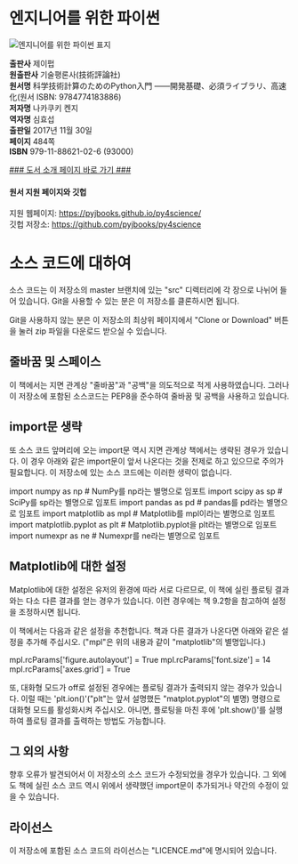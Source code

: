   
# 엔지니어를 위한 파이썬
  

![엔지니어를 위한 파이썬 표지](http://image.kyobobook.co.kr/images/book/xlarge/026/x9791188621026.jpg)

**출판사** 제이펍  
**원출판사** 기술평론사(技術評論社)  
**원서명** 科学技術計算のためのPython入門 ――開発基礎、必須ライブラリ、高速化(원서 ISBN: 9784774183886)  
**저자명** 나카쿠키 켄지  
**역자명** 심효섭  
**출판일** 2017년 11월 30일  
**페이지** 484쪽  
**ISBN** 979-11-88621-02-6 (93000)  

[### 도서 소개 페이지 바로 가기 ###](http://jpub.tistory.com/743?category=208491)


#### 원서 지원 페이지와 깃헙

지원 웹페이지: https://pyjbooks.github.io/py4science/  
깃헙 저장소: https://github.com/pyjbooks/py4science                     


# 소스 코드에 대하여

소스 코드는 이 저장소의 master 브랜치에 있는 "src" 디렉터리에 각 장으로 나뉘어
들어 있습니다. Git을 사용할 수 있는 분은 이 저장소를 클론하시면 됩니다.

Git을 사용하지 않는 분은 이 저장소의 최상위 페이지에서 "Clone or Download"
버튼을 눌러 zip 파일을 다운로드 받으실 수 있습니다.

## 줄바꿈 및 스페이스

이 책에서는 지면 관계상 "줄바꿈"과 "공백"을 의도적으로 적게 사용하였습니다.
그러나 이 저장소에 포함된 소스코드는 PEP8을 준수하여 줄바꿈 및 공백을 사용하고
있습니다.

## import문 생략

또 소스 코드 앞머리에 오는 import문 역시 지면 관계상 책에서는 생략된 경우가
있습니다. 이 경우 아래와 같은 import문이 앞서 나온다는 것을 전제로 하고 있으므로
주의가 필요합니다. 이 저장소에 있는 소스 코드에는 이러한 생략이 없습니다.

  import numpy as np  # NumPy를 np라는 별명으로 임포트
  import scipy as sp  # SciPy를 sp라는 별명으로 임포트
  import pandas as pd  # pandas를 pd라는 별명으로 임포트
  import matplotlib as mpl  # Matplotlib를 mpl이라는 별명으로 임포트
  import matplotlib.pyplot as plt  # Matplotlib.pyplot을 plt라는 별명으로 임포트
  import numexpr as ne  # Numexpr를 ne라는 별명으로 임포트

## Matplotlib에 대한 설정

Matplotlib에 대한 설정은 유저의 환경에 따라 서로 다르므로, 이 책에 실린 플로팅
결과와는 다소 다른 결과를 얻는 경우가 있습니다. 이런 경우에는 책 9.2항을 참고하여
설정을 조정하시면 됩니다.

이 책에서는 다음과 같은 설정을 추천합니다. 책과 다른 결과가 나온다면 아래와 같은
설정을 추가해 주십시오. ("mpl"은 위의 내용과 같이 "matplotlib"의 별명입니다.)

  mpl.rcParams['figure.autolayout'] = True
  mpl.rcParams['font.size'] = 14
  mpl.rcParams['axes.grid'] = True

또, 대화형 모드가 off로 설정된 경우에는 플로팅 결과가 출력되지 않는 경우가 있습니다.
이럴 때는 'plt.ion()'("plt"는 앞서 설명했든 "matplot.pyplot"의 별명) 명령으로
대화형 모드를 활성화시켜 주십시오. 아니면, 플로팅을 마친 후에 'plt.show()'를
실행하여 플로팅 결과를 출력하는 방법도 가능합니다.

## 그 외의 사항

향후 오류가 발견되어서 이 저장소의 소스 코드가 수정되었을 경우가 있습니다.
그 외에도 책에 실린 소스 코드 역시 위에서 생략했던 import문이 추가되거나
약간의 수정이 있을 수 있습니다.


## 라이선스

이 저장소에 포함된 소스 코드의 라이선스는 "LICENCE.md"에 명시되어 있습니다.
